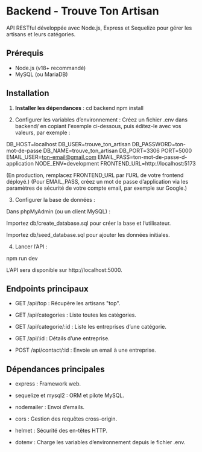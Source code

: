 # Backend - Trouve Ton Artisan

API RESTful développée avec Node.js, Express et Sequelize pour gérer les artisans et leurs catégories.



## Prérequis
- Node.js (v18+ recommandé)
- MySQL (ou MariaDB)



## Installation

1. **Installer les dépendances** :
   cd backend
   npm install


2. Configurer les variables d’environnement :
Créez un fichier .env dans backend/ en copiant l'exemple ci-dessous, puis éditez-le avec vos valeurs, par exemple :

DB_HOST=localhost
DB_USER=trouve_ton_artisan
DB_PASSWORD=ton-mot-de-passe
DB_NAME=trouve_ton_artisan
DB_PORT=3306
PORT=5000
EMAIL_USER=ton-email@gmail.com
EMAIL_PASS=ton-mot-de-passe-d-application
NODE_ENV=development
FRONTEND_URL=http://localhost:5173


(En production, remplacez FRONTEND_URL par l’URL de votre frontend déployé.)
(Pour EMAIL_PASS, créez un mot de passe d’application via les paramètres de sécurité de votre compte email, par exemple sur Google.)


3. Configurer la base de données :

Dans phpMyAdmin (ou un client MySQL) :

Importez db/create_database.sql pour créer la base et l’utilisateur.

Importez db/seed_database.sql pour ajouter les données initiales.


4. Lancer l’API :

npm run dev

L’API sera disponible sur http://localhost:5000.


## Endpoints principaux

- GET /api/top : Récupère les artisans "top".

- GET /api/categories : Liste toutes les catégories.

- GET /api/categorie/:id : Liste les entreprises d’une catégorie.

- GET /api/:id : Détails d’une entreprise.

- POST /api/contact/:id : Envoie un email à une entreprise.



## Dépendances principales

- express : Framework web.

- sequelize et mysql2 : ORM et pilote MySQL.

- nodemailer : Envoi d’emails.

- cors : Gestion des requêtes cross-origin.

- helmet : Sécurité des en-têtes HTTP.

- dotenv : Charge les variables d’environnement depuis le fichier .env.